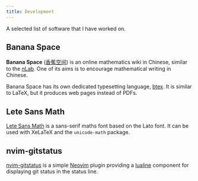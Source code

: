 ```yaml
---
title: Development
---
```


A selected list of software that I have worked on.

## Banana Space

**Banana Space**
([香蕉空间](https://www.bananaspace.org/))
is an online mathematics wiki in Chinese,
similar to the [*n*Lab](https://ncatlab.org/nlab/show/HomePage).
One of its aims is to encourage mathematical writing in Chinese.

Banana Space has its own dedicated typesetting language,
[btex](https://github.com/banana-space/btex).
It is similar to LaTeX,
but it produces web pages instead of PDFs.

## Lete Sans Math

[Lete Sans Math](https://github.com/abccsss/LeteSansMath)
is a sans-serif maths font based on the Lato font.
It can be used with XeLaTeX and the `unicode-math` package.

## nvim-gitstatus

[nvim-gitstatus](https://github.com/abccsss/nvim-gitstatus)
is a simple
[Neovim](https://neovim.io/)
plugin providing a
[lualine](https://github.com/nvim-lualine/lualine.nvim)
component for displaying git status in the status line.
